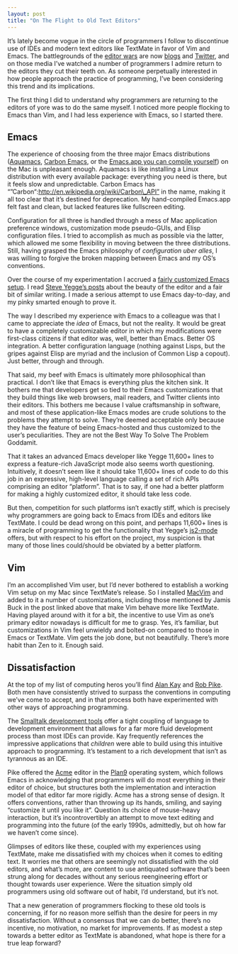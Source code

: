 ```yaml
---
layout: post
title: "On The Flight to Old Text Editors"
---
```





It’s lately become vogue in the circle of programmers I follow to discontinue use of IDEs and modern text editors like TextMate in favor of Vim and Emacs. The battlegrounds of the [editor wars](http://en.wikipedia.org/wiki/Editor_war) are now [blogs](http://weblog.jamisbuck.org/2008/10/10/coming-home-to-vim) and [Twitter](http://search.twitter.com/search?q=&amp;ors=emacs+vim+textmate), and on those media I’ve watched a number of programmers I admire return to the editors they cut their teeth on. As someone perpetually interested in how people approach the practice of programming, I’ve been considering this trend and its implications.

The first thing I did to understand why programmers are returning to the editors of yore was to do the same myself. I noticed more people flocking to Emacs than Vim, and I had less experience with Emacs, so I started there.

Emacs
-----

The experience of choosing from the three major Emacs distributions ([Aquamacs](http://aquamacs.org/), [Carbon Emacs](http://homepage.mac.com/zenitani/emacs-e.html), or the [Emacs.app you can compile yourself](http://wfarr.org/posts/14-compiling-emacs-for-os-x)) on the Mac is unpleasant enough. Aquamacs is like installing a Linux distribution with every available package: everything you need is there, but it feels slow and unpredictable. Carbon Emacs has “”Carbon“:http://en.wikipedia.org/wiki/Carbon\_API” in the name, making it all too clear that it’s destined for deprecation. My hand-compiled Emacs.app felt fast and clean, but lacked features like fullscreen editing.

Configuration for all three is handled through a mess of Mac application preference windows, customization mode pseudo-GUIs, and Elisp configuration files. I tried to accomplish as much as possible via the latter, which allowed me some flexibility in moving between the three distributions. Still, having grasped the Emacs philosophy of *configuration uber alles*, I was willing to forgive the broken mapping between Emacs and my OS’s conventions.

Over the course of my experimentation I accrued a [fairly customized Emacs setup](http://github.com/al3x/emacs/tree/master). I read [Steve Yegge’s posts](http://www.emacswiki.org/emacs/SteveYegge) about the beauty of the editor and a fair bit of similar writing. I made a serious attempt to use Emacs day-to-day, and my pinky smarted enough to prove it.

The way I described my experience with Emacs to a colleague was that I came to appreciate the *idea* of Emacs, but not the reality. It would be great to have a completely customizable editor in which my modifications were first-class citizens if that editor was, well, better than Emacs. Better OS integration. A better configuration language (nothing against Lisps, but the gripes against Elisp are myriad and the inclusion of Common Lisp a copout). Just better, through and through.

That said, my beef with Emacs is ultimately more philosophical than practical. I don’t like that Emacs is everything plus the kitchen sink. It bothers me that developers get so tied to their Emacs customizations that they build things like web browsers, mail readers, and Twitter clients into their editors. This bothers me because I value craftsmanship in software, and most of these application-like Emacs modes are crude solutions to the problems they attempt to solve. They’re deemed acceptable only because they have the feature of being Emacs-hosted and thus customized to the user’s peculiarities. They are not the Best Way To Solve The Problem Goddamit.

That it takes an advanced Emacs developer like Yegge 11,600+ lines to express a feature-rich JavaScript mode also seems worth questioning. Intuitively, it doesn’t seem like it should take 11,600+ lines of code to do this job in an expressive, high-level language calling a set of rich APIs comprising an editor “platform”. That is to say, if one had a better platform for making a highly customized editor, it should take less code.

But then, competition for such platforms isn’t exactly stiff, which is precisely why programmers are going back to Emacs from IDEs and editors like TextMate. I could be dead wrong on this point, and perhaps 11,600+ lines is a miracle of programming to get the functionality that Yegge’s [js2-mode](http://code.google.com/p/js2-mode/) offers, but with respect to his effort on the project, my suspicion is that many of those lines could/should be obviated by a better platform.

Vim
---

I’m an accomplished Vim user, but I’d never bothered to establish a working Vim setup on my Mac since TextMate’s release. So I installed [MacVim](http://code.google.com/p/macvim/) and added to it a number of customizations, including those mentioned by Jamis Buck in the post linked above that make Vim behave more like TextMate. Having played around with it for a bit, the incentive to use Vim as one’s primary editor nowadays is difficult for me to grasp. Yes, it’s familiar, but customizations in Vim feel unwieldy and bolted-on compared to those in Emacs or TextMate. Vim gets the job done, but not beautifully. There’s more habit than Zen to it. Enough said.

Dissatisfaction
---------------

At the top of my list of computing heros you’ll find [Alan Kay](http://en.wikipedia.org/wiki/Alan_Kay) and [Rob Pike](http://en.wikipedia.org/wiki/Rob_Pike). Both men have consistently strived to surpass the conventions in computing we’ve come to accept, and in that process both have experimented with other ways of approaching programming.

The [Smalltalk development tools](http://wiki.squeak.org/squeak/4) offer a tight coupling of language to development environment that allows for a far more fluid development process than most IDEs can provide. Kay frequently references the impressive applications that *children* were able to build using this intuitive approach to programming. It’s testament to a rich development that isn’t as tyrannous as an IDE.

Pike offered the <a href="http://en.wikipedia.org/wiki/Acme_(text_editor)">Acme</a> editor in the [Plan9](http://en.wikipedia.org/wiki/Plan_9_from_Bell_Labs) operating system, which follows Emacs in acknowledging that programmers will do most everything in their editor of choice, but structures both the implementation and interaction model of that editor far more rigidly. Acme has a strong sense of design. It offers conventions, rather than throwing up its hands, smiling, and saying “customize it until you like it”. Question its choice of mouse-heavy interaction, but it’s incontrovertibly an attempt to move text editing and programming into the future (of the early 1990s, admittedly, but oh how far we haven’t come since).

Glimpses of editors like these, coupled with my experiences using TextMate, make me dissatisfied with my choices when it comes to editing text. It worries me that others are seemingly not dissatisfied with the old editors, and what’s more, are content to use antiquated software that’s been strung along for decades without any serious reengineering effort or thought towards user experience. Were the situation simply old programmers using old software out of habit, I’d understand, but it’s not.

That a new generation of programmers flocking to these old tools is concerning, if for no reason more selfish than the desire for peers in my dissatisfaction. Without a consensus that we can do better, there’s no incentive, no motivation, no market for improvements. If as modest a step towards a better editor as TextMate is abandoned, what hope is there for a true leap forward?
